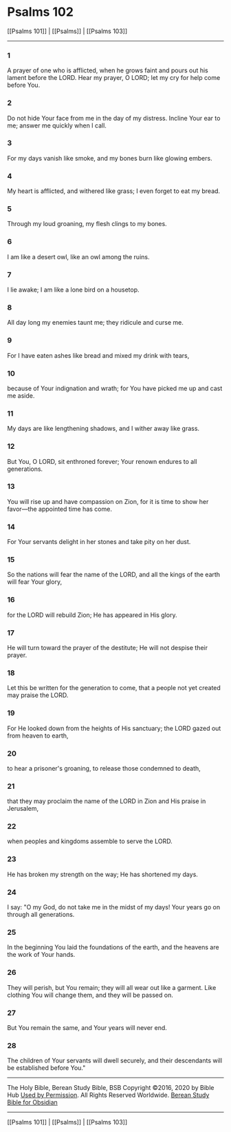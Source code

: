 # Psalms 102

[[Psalms 101]] | [[Psalms]] | [[Psalms 103]]

---

### 1
A prayer of one who is afflicted, when he grows faint and pours out his lament before the LORD. Hear my prayer, O LORD; let my cry for help come before You.

### 2
Do not hide Your face from me in the day of my distress. Incline Your ear to me; answer me quickly when I call.

### 3
For my days vanish like smoke, and my bones burn like glowing embers.

### 4
My heart is afflicted, and withered like grass; I even forget to eat my bread.

### 5
Through my loud groaning, my flesh clings to my bones.

### 6
I am like a desert owl, like an owl among the ruins.

### 7
I lie awake; I am like a lone bird on a housetop.

### 8
All day long my enemies taunt me; they ridicule and curse me.

### 9
For I have eaten ashes like bread and mixed my drink with tears,

### 10
because of Your indignation and wrath; for You have picked me up and cast me aside.

### 11
My days are like lengthening shadows, and I wither away like grass.

### 12
But You, O LORD, sit enthroned forever; Your renown endures to all generations.

### 13
You will rise up and have compassion on Zion, for it is time to show her favor—the appointed time has come.

### 14
For Your servants delight in her stones and take pity on her dust.

### 15
So the nations will fear the name of the LORD, and all the kings of the earth will fear Your glory,

### 16
for the LORD will rebuild Zion; He has appeared in His glory.

### 17
He will turn toward the prayer of the destitute; He will not despise their prayer.

### 18
Let this be written for the generation to come, that a people not yet created may praise the LORD.

### 19
For He looked down from the heights of His sanctuary; the LORD gazed out from heaven to earth,

### 20
to hear a prisoner's groaning, to release those condemned to death,

### 21
that they may proclaim the name of the LORD in Zion and His praise in Jerusalem,

### 22
when peoples and kingdoms assemble to serve the LORD.

### 23
He has broken my strength on the way; He has shortened my days.

### 24
I say: "O my God, do not take me in the midst of my days! Your years go on through all generations.

### 25
In the beginning You laid the foundations of the earth, and the heavens are the work of Your hands.

### 26
They will perish, but You remain; they will all wear out like a garment. Like clothing You will change them, and they will be passed on.

### 27
But You remain the same, and Your years will never end.

### 28
The children of Your servants will dwell securely, and their descendants will be established before You."

---

The Holy Bible, Berean Study Bible, BSB
Copyright ©2016, 2020 by Bible Hub
[Used by Permission](https://berean.bible/terms.htm). All Rights Reserved Worldwide.
[Berean Study Bible for Obsidian](https://github.com/gapmiss/berean-study-bible-for-obsidian)

---

[[Psalms 101]] | [[Psalms]] | [[Psalms 103]]

